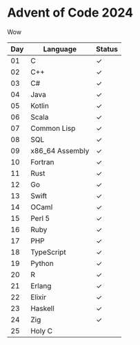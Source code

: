 # Advent of Code 2024

Wow

| Day | Language | Status |
| --- | -------- | ------ |
| 01 | C | ✓ |
| 02 | C++ | ✓ |
| 03 | C# | ✓ |
| 04 | Java | ✓ |
| 05 | Kotlin | ✓ |
| 06 | Scala | ✓ |
| 07 | Common Lisp | ✓ |
| 08 | SQL | ✓ |
| 09 | x86_64 Assembly | ✓ |
| 10 | Fortran | ✓ |
| 11 | Rust | ✓ |
| 12 | Go | ✓ |
| 13 | Swift | ✓ |
| 14 | OCaml | ✓ |
| 15 | Perl 5 | ✓ |
| 16 | Ruby | ✓ |
| 17 | PHP | ✓ |
| 18 | TypeScript | ✓ |
| 19 | Python | ✓ |
| 20 | R | ✓ |
| 21 | Erlang | ✓ |
| 22 | Elixir | ✓ |
| 23 | Haskell | ✓ |
| 24 | Zig | ✓ |
| 25 | Holy C |